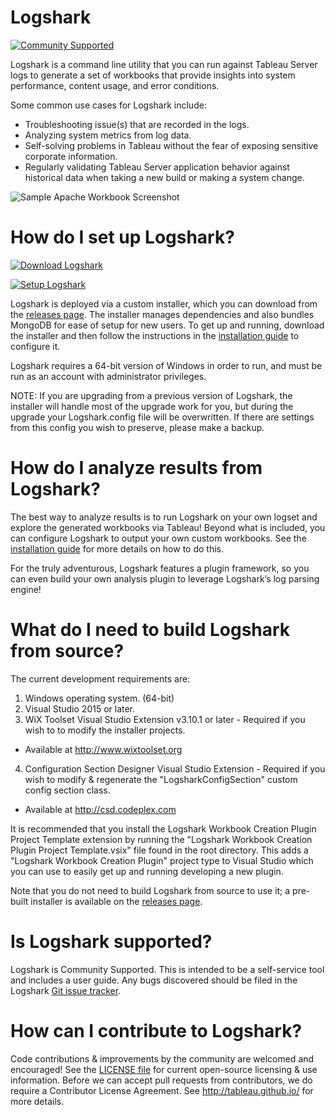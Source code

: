 # Logshark
[![Community Supported](https://img.shields.io/badge/Support%20Level-Community%20Supported-457387.svg)](https://www.tableau.com/support-levels-it-and-developer-tools)

Logshark is a command line utility that you can run against Tableau Server logs to generate a set of workbooks that provide insights into system performance, content usage, and error conditions.

Some common use cases for Logshark include: 
  * Troubleshooting issue(s) that are recorded in the logs. 
  * Analyzing system metrics from log data. 
  * Self-solving problems in Tableau without the fear of exposing sensitive corporate information. 
  * Regularly validating Tableau Server application behavior against historical data when taking a new build or making a system change.
  
![Sample Apache Workbook Screenshot](/Logshark.CLI/Resources/SampleScreenshot.png)

# How do I set up Logshark?

[![Download Logshark](https://img.shields.io/badge/Download%20Logshark-Version%202.1-blue.svg)](https://github.com/tableau/Logshark/releases/download/v2.1/Setup_Logshark_v2.1.exe)

[![Setup Logshark](https://img.shields.io/badge/Setup%20Logshark-Installation%20and%20User%20Guide-lightgrey.svg)](https://tableau.github.io/Logshark/)

Logshark is deployed via a custom installer, which you can download from the [releases page](https://github.com/tableau/Logshark/releases/latest).  The installer manages dependencies and also bundles MongoDB for ease of setup for new users.  To get up and running, download the installer and then follow the instructions in the [installation guide](https://tableau.github.io/Logshark/) to configure it.

Logshark requires a 64-bit version of Windows in order to run, and must be run as an account with administrator privileges.

NOTE: If you are upgrading from a previous version of Logshark, the installer will handle most of the upgrade work for you, but during the upgrade your Logshark.config file will be overwritten.  If there are settings from this config you wish to preserve, please make a backup.

# How do I analyze results from Logshark?

The best way to analyze results is to run Logshark on your own logset and explore the generated workbooks via Tableau! Beyond what is included, you can configure Logshark to output your own custom workbooks. See the [installation guide](https://tableau.github.io/Logshark/) for more details on how to do this.

For the truly adventurous, Logshark features a plugin framework, so you can even build your own analysis plugin to leverage Logshark’s log parsing engine!

# What do I need to build Logshark from source?

The current development requirements are:

1. Windows operating system. (64-bit)
2. Visual Studio 2015 or later.
3. WiX Toolset Visual Studio Extension v3.10.1 or later - Required if you wish to to modify the installer projects.
  * Available at http://www.wixtoolset.org
4. Configuration Section Designer Visual Studio Extension - Required if you wish to modify & regenerate the "LogsharkConfigSection" custom config section class.
  * Available at http://csd.codeplex.com

It is recommended that you install the Logshark Workbook Creation Plugin Project Template extension by running the "Logshark Workbook Creation Plugin Project Template.vsix" file found in the root directory.  This adds a "Logshark Workbook Creation Plugin" project type to Visual Studio which you can use to easily get up and running developing a new plugin.

Note that you do not need to build Logshark from source to use it; a pre-built installer is available on the [releases page](https://github.com/tableau/Logshark/releases/latest).

# Is Logshark supported?

Logshark is Community Supported. This is intended to be a self-service tool and includes a user guide. Any bugs discovered should be filed in the Logshark [Git issue tracker](https://github.com/tableau/Logshark/issues).

# How can I contribute to Logshark?

Code contributions & improvements by the community are welcomed and encouraged! See the [LICENSE file](https://github.com/tableau/Logshark/blob/master/LICENSE) for current open-source licensing & use information.  Before we can accept pull requests from contributors, we do require a Contributor License Agreement.  See http://tableau.github.io/ for more details.
